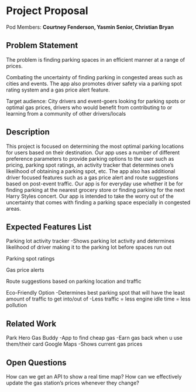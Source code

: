 # Project Proposal

Pod Members: **Courtney Fenderson, Yasmin Senior, Christian Bryan**

## Problem Statement

The problem is finding parking spaces in an efficient manner at a range of prices.

Combating the uncertainty of finding parking in congested areas such as cities and events. The app also promotes driver safety via a parking spot rating system and a gas price alert feature.

Target audience: City drivers and event-goers looking for parking spots or optimal gas prices, drivers who would benefit from contributing to or learning from a community of other drivers/locals


## Description

This project is focused on determining the most optimal parking locations for users based on their destination. Our app uses a number of different preference parameters to provide parking options to the user such as pricing, parking spot ratings, an activity tracker that determines one’s likelihood of obtaining a parking spot, etc. The app also has additional driver focused features such as a gas price alert and route suggestions based on post-event traffic. Our app is for everyday use whether it be for finding parking at the nearest grocery store or finding parking for the next Harry Styles concert. Our app is intended to take the worry out of the uncertainty that comes with finding a parking space especially in congested areas.

## Expected Features List

Parking lot activity tracker 
-Shows parking lot activity and determines likelihood of driver making it to the parking lot before spaces run out 

Parking spot ratings

Gas price alerts 

Route suggestions based on parking location and traffic 

Eco-Friendly Option
-Determines best parking spot that will have the least amount of traffic to get into/out of 
-Less traffic = less engine idle time = less pollution 


## Related Work

Park Hero
Gas Buddy
-App to find cheap gas
-Earn gas back when u use them/their card
Google Maps
-Shows current gas prices


## Open Questions

How can we get an API to show a real time map?
How can we effectively update the gas station’s prices whenever they change? 

